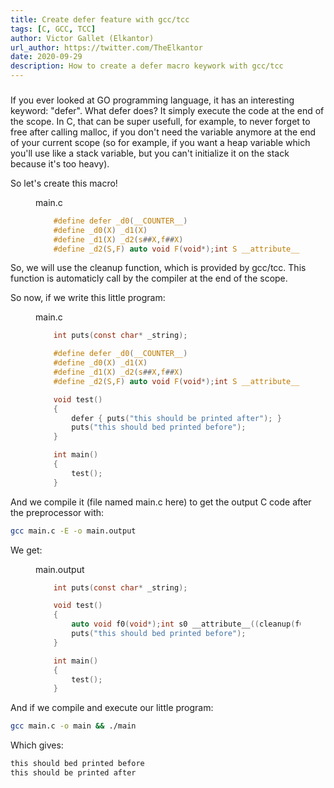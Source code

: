 ```yaml
---
title: Create defer feature with gcc/tcc
tags: [C, GCC, TCC]
author: Victor Gallet (Elkantor)
url_author: https://twitter.com/TheElkantor
date: 2020-09-29
description: How to create a defer macro keywork with gcc/tcc
---
```


###


If you ever looked at GO programming language, it has an interesting keyword: "defer".
What defer does? It simply execute the code at the end of the scope.
In C, that can be super usefull, for example, to never forget to free after calling malloc, if you don't need the variable anymore at the end of your current scope
(so for example, if you want a heap variable which you'll use like a stack variable, but you can't initialize it on the stack because it's too heavy).

So let's create this macro!

<figure>
<figcaption class='-title'>main.c</figcaption>

```c
	#define defer _d0(__COUNTER__)
	#define _d0(X) _d1(X)
	#define _d1(X) _d2(s##X,f##X)
	#define _d2(S,F) auto void F(void*);int S __attribute__((cleanup(F)));void F(void*_)
```

</figure>

So, we will use the cleanup function, which is provided by gcc/tcc. This function is automaticly call by the compiler at the end of the scope.

So now, if we write this little program:

<figure>
<figcaption class='-title'>main.c</figcaption>

```c
	int puts(const char* _string);

	#define defer _d0(__COUNTER__)
	#define _d0(X) _d1(X)
	#define _d1(X) _d2(s##X,f##X)
	#define _d2(S,F) auto void F(void*);int S __attribute__((cleanup(F)));void F(void*_)

	void test()
	{
		defer { puts("this should be printed after"); }
		puts("this should bed printed before");
	}

	int main()
	{
		test();
	}
```

</figure>

And we compile it (file named main.c here) to get the output C code after the preprocessor with:

```sh
gcc main.c -E -o main.output
```

We get:

<figure>
<figcaption class='-title'>main.output</figcaption>
	
```c
	int puts(const char* _string);

	void test()
	{
		auto void f0(void*);int s0 __attribute__((cleanup(f0)));void f0(void*_) { puts("this should be printed after"); }
		puts("this should bed printed before");
	}

	int main()
	{
		test();
	}
```
</figure>

And if we compile and execute our little program:
```sh
gcc main.c -o main && ./main
```

Which gives:
```sh
this should bed printed before
this should be printed after
```
